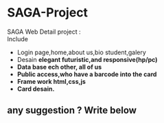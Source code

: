 # SAGA-Project
SAGA Web 
Detail project :   
Include  
- Login page,home,about us,bio student,galery  
- Desain <b>elegant futuristic<b>,and <b>responsive(hp/pc)<b>    
- Data base ech other, all of us  
- <b>Public access<b>,who have a barcode into the card
- Frame work <b>html,css,js<b>
- Card desain.
  
## any suggestion ? Write below
